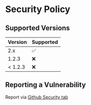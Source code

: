 # Security Policy

## Supported Versions

| Version   | Supported          |
| -------   | ------------------ |
| 2.x       | :white_check_mark: |
| 1.2.3     | :x: |
| < 1.2.3   | :x:                |

## Reporting a Vulnerability

Report via [Github Security tab](https://github.com/aerocyber/sitemarker/security)
